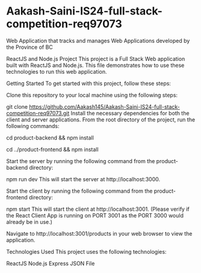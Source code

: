 # Aakash-Saini-IS24-full-stack-competition-req97073
Web Application that tracks and manages Web Applications developed by the Province of BC

ReactJS and Node.js Project
This project is a Full Stack Web application built with ReactJS and Node.js. This file demonstrates how to use these technologies to run this web application.

Getting Started
To get started with this project, follow these steps:

Clone this repository to your local machine using the following steps:


git clone https://github.com/Aakash145/Aakash-Saini-IS24-full-stack-competition-req97073.git
Install the necessary dependencies for both the client and server applications. From the root directory of the project, run the following commands:

cd product-backend && npm install

cd ../product-frontend && npm install

Start the server by running the following command from the product-backend directory:

npm run dev
This will start the server at http://localhost:3000.

Start the client by running the following command from the product-frontend directory:

npm start
This will start the client at http://localhost:3001. (Please verify if the React Client App is running on PORT 3001 as the PORT 3000 would already be in use.)

Navigate to http://localhost:3001/products in your web browser to view the application.

Technologies Used
This project uses the following technologies:

ReactJS
Node.js
Express
JSON File
